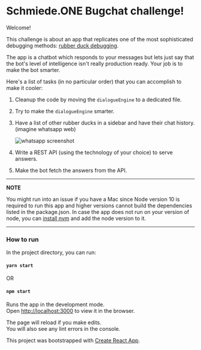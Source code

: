 # Schmiede.ONE Bugchat challenge!

Welcome!

This challenge is about an app that replicates one of the most sophisticated debugging methods: [rubber duck debugging](https://en.wikipedia.org/wiki/Rubber_duck_debugging).

The app is a chatbot which responds to your messages but lets just say that the bot's level of intelligence isn't really production ready. Your job is to make the bot smarter.

Here's a list of tasks (in no particular order) that you can accomplish to make it cooler:

1. Cleanup the code by moving the `dialogueEngine` to a dedicated file.
2. Try to make the `dialogueEngine` smarter.
3. Have a list of other rubber ducks in a sidebar and have their chat history. (imagine whatsapp web)

   ![whatsapp screenshot](https://www.chip.de/ii/1/0/9/3/1/0/6/4/6/web_whatsapp-1d0159a68e13bb79.jpg)

4. Write a REST API (using the technology of your choice) to serve answers.
5. Make the bot fetch the answers from the API.

---

**NOTE**

You might run into an issue if you have a Mac since Node version 10 is required to run this app and higher versions cannot build the dependencies listed in the package.json.
In case the app does not run on your version of node, you can [install nvm](https://github.com/nvm-sh/nvm#installing-and-updating)
and add the node version to it.

---

### How to run

In the project directory, you can run:

#### `yarn start`

OR

#### `npm start`

Runs the app in the development mode.<br>
Open [http://localhost:3000](http://localhost:3000) to view it in the browser.

The page will reload if you make edits.<br>
You will also see any lint errors in the console.

This project was bootstrapped with [Create React App](https://github.com/facebook/create-react-app).

